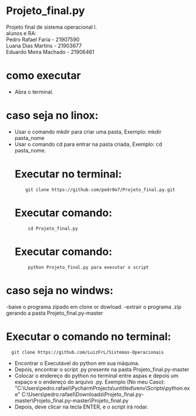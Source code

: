 # Projeto_final.py
Projeto final de sistema operacional l.\
alunos e RA:                                                                         
Pedro Rafael Faria - 21907590 \
Luana Dias Martins - 21903677 \
Eduardo Meira Machado - 21906461
# como executar
- Abra o terminal.
# caso seja no linox:
- Usar o comando mkdir para criar uma pasta, Exemplo:
            mkdir pasta_nome
- Usar o comando cd para entrar na pasta criada, Exemplo:
            cd pasta_nome.
     # Executar no terminal:
          git clone https://github.com/pedr0o7/Projeto_final.py.git
     # Executar comando:
           cd Projeto_final.py
     # Executar comando:
           python Projeto_final.py para executar o script
# caso seja no windws:
-baixe o programa zipado em clone or dowload.
-extrair o programa .zip gerando a pasta Projeto_final.py-master
   # Executar o comando no terminal: 
      git clone https://github.com/LuizFrL/Sistemas-Operacionais
- Encontrar o Executável do python em sua máquina.
- Depois, encontrar o script .py presente na pasta Projeto_final.py-master
- Colocar o endereço do python no terminal entre aspas e depois um espaço e o endereço do arquivo .py.
Exemplo (No meu Caso):
            "C:\Users\pedro.rafael\PycharmProjects\untitled\venv\Scripts\python.exe" C:\Users\pedro.rafael\Downloads\Projeto_final.py-master\Projeto_final.py-master\Projeto_final.py
- Depois, deve clicar na tecla ENTER, e o script irá rodar.
